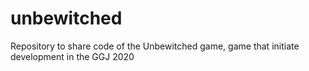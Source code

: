 # unbewitched
Repository to share code of the Unbewitched game, game that initiate development in the GGJ 2020
